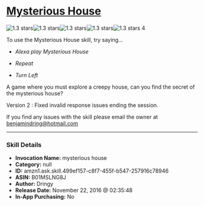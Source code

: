 # [Mysterious House](http://alexa.amazon.com/#skills/amzn1.ask.skill.499ef157-c8f7-455f-b547-257916c78946)
![1.3 stars](../../images/ic_star_black_18dp_1x.png)![1.3 stars](../../images/ic_star_half_black_18dp_1x.png)![1.3 stars](../../images/ic_star_border_black_18dp_1x.png)![1.3 stars](../../images/ic_star_border_black_18dp_1x.png)![1.3 stars](../../images/ic_star_border_black_18dp_1x.png) 4

To use the Mysterious House skill, try saying...

* *Alexa play Mysterious House*

* *Repeat*

* *Turn Left*

A game where you must explore a creepy house, can you find the secret of the mysterious house?

Version 2 : Fixed invalid response issues ending the session.

If you find any issues with the skill please email the owner at benjamindring@hotmail.com

***

### Skill Details

* **Invocation Name:** mysterious house
* **Category:** null
* **ID:** amzn1.ask.skill.499ef157-c8f7-455f-b547-257916c78946
* **ASIN:** B01MSLNG8J
* **Author:** Dringy
* **Release Date:** November 22, 2016 @ 02:35:48
* **In-App Purchasing:** No
